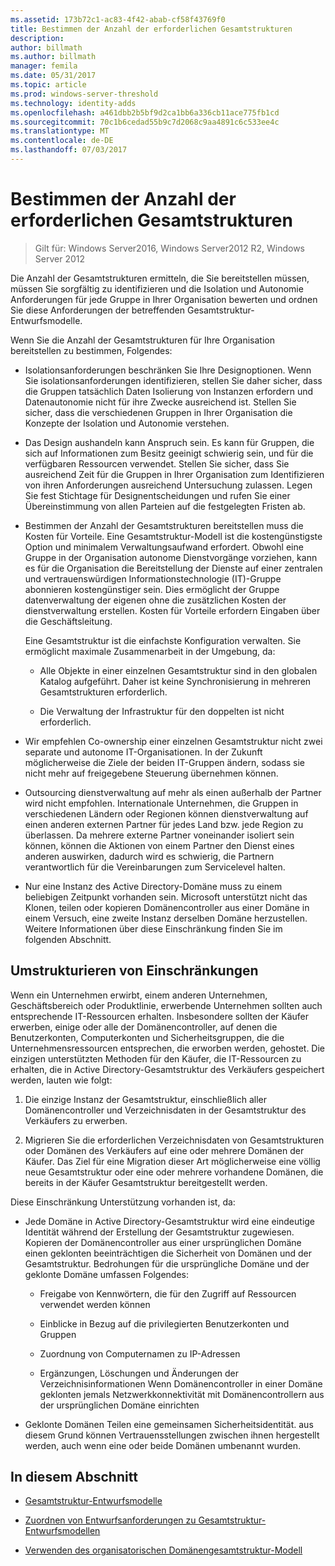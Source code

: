 ```yaml
---
ms.assetid: 173b72c1-ac83-4f42-abab-cf58f43769f0
title: Bestimmen der Anzahl der erforderlichen Gesamtstrukturen
description: 
author: billmath
ms.author: billmath
manager: femila
ms.date: 05/31/2017
ms.topic: article
ms.prod: windows-server-threshold
ms.technology: identity-adds
ms.openlocfilehash: a461dbb2b5bf9d2ca1bb6a336cb11ace775fb1cd
ms.sourcegitcommit: 70c1b6cedad55b9c7d2068c9aa4891c6c533ee4c
ms.translationtype: MT
ms.contentlocale: de-DE
ms.lasthandoff: 07/03/2017
---
```

# <a name="determining-the-number-of-forests-required"></a>Bestimmen der Anzahl der erforderlichen Gesamtstrukturen

>Gilt für: Windows Server2016, Windows Server2012 R2, Windows Server 2012

Die Anzahl der Gesamtstrukturen ermitteln, die Sie bereitstellen müssen, müssen Sie sorgfältig zu identifizieren und die Isolation und Autonomie Anforderungen für jede Gruppe in Ihrer Organisation bewerten und ordnen Sie diese Anforderungen der betreffenden Gesamtstruktur-Entwurfsmodelle.  
  
Wenn Sie die Anzahl der Gesamtstrukturen für Ihre Organisation bereitstellen zu bestimmen, Folgendes:  
  
-   Isolationsanforderungen beschränken Sie Ihre Designoptionen. Wenn Sie isolationsanforderungen identifizieren, stellen Sie daher sicher, dass die Gruppen tatsächlich Daten Isolierung von Instanzen erfordern und Datenautonomie nicht für ihre Zwecke ausreichend ist. Stellen Sie sicher, dass die verschiedenen Gruppen in Ihrer Organisation die Konzepte der Isolation und Autonomie verstehen.  
  
-   Das Design aushandeln kann Anspruch sein. Es kann für Gruppen, die sich auf Informationen zum Besitz geeinigt schwierig sein, und für die verfügbaren Ressourcen verwendet. Stellen Sie sicher, dass Sie ausreichend Zeit für die Gruppen in Ihrer Organisation zum Identifizieren von ihren Anforderungen ausreichend Untersuchung zulassen. Legen Sie fest Stichtage für Designentscheidungen und rufen Sie einer Übereinstimmung von allen Parteien auf die festgelegten Fristen ab.  
  
-   Bestimmen der Anzahl der Gesamtstrukturen bereitstellen muss die Kosten für Vorteile. Eine Gesamtstruktur-Modell ist die kostengünstigste Option und minimalem Verwaltungsaufwand erfordert. Obwohl eine Gruppe in der Organisation autonome Dienstvorgänge vorziehen, kann es für die Organisation die Bereitstellung der Dienste auf einer zentralen und vertrauenswürdigen Informationstechnologie (IT)-Gruppe abonnieren kostengünstiger sein. Dies ermöglicht der Gruppe datenverwaltung der eigenen ohne die zusätzlichen Kosten der dienstverwaltung erstellen. Kosten für Vorteile erfordern Eingaben über die Geschäftsleitung.  
  
    Eine Gesamtstruktur ist die einfachste Konfiguration verwalten. Sie ermöglicht maximale Zusammenarbeit in der Umgebung, da:  
  
    -   Alle Objekte in einer einzelnen Gesamtstruktur sind in den globalen Katalog aufgeführt. Daher ist keine Synchronisierung in mehreren Gesamtstrukturen erforderlich.  
  
    -   Die Verwaltung der Infrastruktur für den doppelten ist nicht erforderlich.  
  
-   Wir empfehlen Co-ownership einer einzelnen Gesamtstruktur nicht zwei separate und autonome IT-Organisationen. In der Zukunft möglicherweise die Ziele der beiden IT-Gruppen ändern, sodass sie nicht mehr auf freigegebene Steuerung übernehmen können.  
  
-   Outsourcing dienstverwaltung auf mehr als einen außerhalb der Partner wird nicht empfohlen. Internationale Unternehmen, die Gruppen in verschiedenen Ländern oder Regionen können dienstverwaltung auf einen anderen externen Partner für jedes Land bzw. jede Region zu überlassen. Da mehrere externe Partner voneinander isoliert sein können, können die Aktionen von einem Partner den Dienst eines anderen auswirken, dadurch wird es schwierig, die Partnern verantwortlich für die Vereinbarungen zum Servicelevel halten.  
  
-   Nur eine Instanz des Active Directory-Domäne muss zu einem beliebigen Zeitpunkt vorhanden sein. Microsoft unterstützt nicht das Klonen, teilen oder kopieren Domänencontroller aus einer Domäne in einem Versuch, eine zweite Instanz derselben Domäne herzustellen. Weitere Informationen über diese Einschränkung finden Sie im folgenden Abschnitt.  
  
## <a name="restructuring-limitations"></a>Umstrukturieren von Einschränkungen  
Wenn ein Unternehmen erwirbt, einem anderen Unternehmen, Geschäftsbereich oder Produktlinie, erwerbende Unternehmen sollten auch entsprechende IT-Ressourcen erhalten. Insbesondere sollten der Käufer erwerben, einige oder alle der Domänencontroller, auf denen die Benutzerkonten, Computerkonten und Sicherheitsgruppen, die die Unternehmensressourcen entsprechen, die erworben werden, gehostet. Die einzigen unterstützten Methoden für den Käufer, die IT-Ressourcen zu erhalten, die in Active Directory-Gesamtstruktur des Verkäufers gespeichert werden, lauten wie folgt:  
  
1.  Die einzige Instanz der Gesamtstruktur, einschließlich aller Domänencontroller und Verzeichnisdaten in der Gesamtstruktur des Verkäufers zu erwerben.  
  
2.  Migrieren Sie die erforderlichen Verzeichnisdaten von Gesamtstrukturen oder Domänen des Verkäufers auf eine oder mehrere Domänen der Käufer. Das Ziel für eine Migration dieser Art möglicherweise eine völlig neue Gesamtstruktur oder eine oder mehrere vorhandene Domänen, die bereits in der Käufer Gesamtstruktur bereitgestellt werden.  
  
Diese Einschränkung Unterstützung vorhanden ist, da:  
  
-   Jede Domäne in Active Directory-Gesamtstruktur wird eine eindeutige Identität während der Erstellung der Gesamtstruktur zugewiesen. Kopieren der Domänencontroller aus einer ursprünglichen Domäne einen geklonten beeinträchtigen die Sicherheit von Domänen und der Gesamtstruktur. Bedrohungen für die ursprüngliche Domäne und der geklonte Domäne umfassen Folgendes:  
  
    -   Freigabe von Kennwörtern, die für den Zugriff auf Ressourcen verwendet werden können  
  
    -   Einblicke in Bezug auf die privilegierten Benutzerkonten und Gruppen  
  
    -   Zuordnung von Computernamen zu IP-Adressen  
  
    -   Ergänzungen, Löschungen und Änderungen der Verzeichnisinformationen Wenn Domänencontroller in einer Domäne geklonten jemals Netzwerkkonnektivität mit Domänencontrollern aus der ursprünglichen Domäne einrichten  
  
-   Geklonte Domänen Teilen eine gemeinsamen Sicherheitsidentität. aus diesem Grund können Vertrauensstellungen zwischen ihnen hergestellt werden, auch wenn eine oder beide Domänen umbenannt wurden.  
  
## <a name="in-this-section"></a>In diesem Abschnitt  
  
-   [Gesamtstruktur-Entwurfsmodelle](https://technet.microsoft.com/library/cc770439.aspx)  
  
-   [Zuordnen von Entwurfsanforderungen zu Gesamtstruktur-Entwurfsmodellen](Forest-Design-Models.md)  
  
-   [Verwenden des organisatorischen Domänengesamtstruktur-Modell](../../ad-ds/plan/Using-the-Organizational-Domain-Forest-Model.md)  
  


